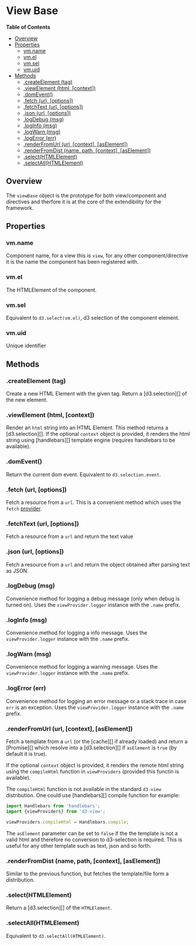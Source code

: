 # View Base

<!-- START doctoc generated TOC please keep comment here to allow auto update -->
<!-- DON'T EDIT THIS SECTION, INSTEAD RE-RUN doctoc TO UPDATE -->
**Table of Contents**

- [Overview](#overview)
- [Properties](#properties)
  - [vm.name](#vmname)
  - [vm.el](#vmel)
  - [vm.sel](#vmsel)
  - [vm.uid](#vmuid)
- [Methods](#methods)
  - [.createElement (tag)](#createelement-tag)
  - [.viewElement (html, [context])](#viewelement-html-context)
  - [.domEvent()](#domevent)
  - [.fetch (url, [options])](#fetch-url-options)
  - [.fetchText (url, [options])](#fetchtext-url-options)
  - [.json (url, [options])](#json-url-options)
  - [.logDebug (msg)](#logdebug-msg)
  - [.logInfo (msg)](#loginfo-msg)
  - [.logWarn (msg)](#logwarn-msg)
  - [.logError (err)](#logerror-err)
  - [.renderFromUrl (url, [context], [asElement])](#renderfromurl-url-context-aselement)
  - [.renderFromDist (name, path, [context], [asElement])](#renderfromdist-name-path-context-aselement)
  - [.select(HTMLElement)](#selecthtmlelement)
  - [.selectAll(HTMLElement)](#selectallhtmlelement)

<!-- END doctoc generated TOC please keep comment here to allow auto update -->


## Overview


The ``viewBase`` object is the prototype for both view/component and directives
and therfore it is at the core of the extendibility for the framework.


## Properties

### vm.name

Component name, for a view this is `view`, for any other component/directive it is the name
the component has been registered with.

### vm.el

The HTMLElement of the component.

### vm.sel

Equivalent to ``d3.select(vm.el)``, d3 selection of the component element.

### vm.uid

Unique identifier

## Methods

### .createElement (tag)

Create a new HTML Element with the given tag. Return a [d3.selection][] of the new element.

### .viewElement (html, [context])

Render an ``html`` string into an HTML Element. This method returns a [d3.selection][].
If the optional ``context`` object is provided, it renders the html string using
[handlebars][] template engine (requires handlebars to be available).

### .domEvent()

Return the current dom event. Equivalent to ``d3.selection.event``.

### .fetch (url, [options])

Fetch a resource from a ``url``. This is a convenient method which uses the
``fetch`` [provider](./providers.md).

### .fetchText (url, [options])

Fetch a resource from a ``url`` and return the text value

### .json (url, [options])

Fetch a resource from a ``url`` and return the object obtained after parsing text as JSON.

### .logDebug (msg)

Convenience method for logging a debug message (only when debug is turned on).
Uses the ``viewProvider.logger`` instance with the ``.name`` prefix.

### .logInfo (msg)

Convenience method for logging a info message.
Uses the ``viewProvider.logger`` instance with the ``.name`` prefix.

### .logWarn (msg)

Convenience method for logging a warning message.
Uses the ``viewProvider.logger`` instance with the ``.name`` prefix.

### .logError (err)

Convenience method for logging an error message or a stack trace in case ``err`` is an exception.
Uses the ``viewProvider.logger`` instance with the ``.name`` prefix.

### .renderFromUrl (url, [context], [asElement])

Fetch a template from a ``url`` (or the [cache][] if already loaded) and return a [Promise][] which resolve into a [d3.selection][] if ``asElement`` is ``true`` (by default it is true).

If the optional ``context`` object is provided, it renders the remote html string using
the ``compileHtml`` function in ``viewProviders`` (provided this functin is available).

The ``compileHtml`` function is not available in the standard ``d3-view`` distribution.
One could use [handlebars][] compile function for example:
```javascript
import Handlebars from 'handlebars';
import {viewProviders} from 'd3-view';

viewProviders.compileHtml = Handlebars.compile;
```

The ``asElement`` parameter can be set to ``false`` if the the template is not a valid html and therefore no conversion to d3-selection is required. This is useful for any other template such as text, json and so forth.

### .renderFromDist (name, path, [context], [asElement])

Similar to the previous function, but fetches the template/file form a distribution.


### .select(HTMLElement)

Return a [d3.selection][] of the ``HTMLElement``.

### .selectAll(HTMLElement)

Equivalent to ``d3.selectAll(HTMLElement)``.
